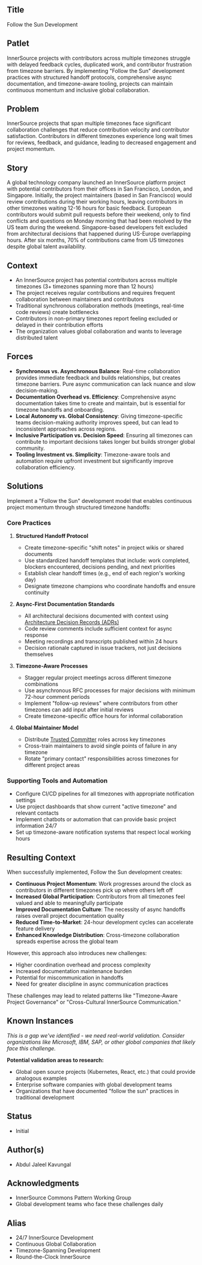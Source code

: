 ## Title

Follow the Sun Development

## Patlet

InnerSource projects with contributors across multiple timezones struggle with delayed feedback cycles, duplicated work, and contributor frustration from timezone barriers. By implementing "Follow the Sun" development practices with structured handoff protocols, comprehensive async documentation, and timezone-aware tooling, projects can maintain continuous momentum and inclusive global collaboration.

## Problem

InnerSource projects that span multiple timezones face significant collaboration challenges that reduce contribution velocity and contributor satisfaction. Contributors in different timezones experience long wait times for reviews, feedback, and guidance, leading to decreased engagement and project momentum.

## Story

A global technology company launched an InnerSource platform project with potential contributors from their offices in San Francisco, London, and Singapore. Initially, the project maintainers (based in San Francisco) would review contributions during their working hours, leaving contributors in other timezones waiting 12-16 hours for basic feedback. European contributors would submit pull requests before their weekend, only to find conflicts and questions on Monday morning that had been resolved by the US team during the weekend. Singapore-based developers felt excluded from architectural decisions that happened during US-Europe overlapping hours. After six months, 70% of contributions came from US timezones despite global talent availability.

## Context

- An InnerSource project has potential contributors across multiple timezones (3+ timezones spanning more than 12 hours)
- The project receives regular contributions and requires frequent collaboration between maintainers and contributors
- Traditional synchronous collaboration methods (meetings, real-time code reviews) create bottlenecks
- Contributors in non-primary timezones report feeling excluded or delayed in their contribution efforts
- The organization values global collaboration and wants to leverage distributed talent

## Forces

- **Synchronous vs. Asynchronous Balance**: Real-time collaboration provides immediate feedback and builds relationships, but creates timezone barriers. Pure async communication can lack nuance and slow decision-making.
- **Documentation Overhead vs. Efficiency**: Comprehensive async documentation takes time to create and maintain, but is essential for timezone handoffs and onboarding.
- **Local Autonomy vs. Global Consistency**: Giving timezone-specific teams decision-making authority improves speed, but can lead to inconsistent approaches across regions.
- **Inclusive Participation vs. Decision Speed**: Ensuring all timezones can contribute to important decisions takes longer but builds stronger global community.
- **Tooling Investment vs. Simplicity**: Timezone-aware tools and automation require upfront investment but significantly improve collaboration efficiency.

## Solutions

Implement a "Follow the Sun" development model that enables continuous project momentum through structured timezone handoffs:

### Core Practices

1. **Structured Handoff Protocol**
   - Create timezone-specific "shift notes" in project wikis or shared documents
   - Use standardized handoff templates that include: work completed, blockers encountered, decisions pending, and next priorities
   - Establish clear handoff times (e.g., end of each region's working day)
   - Designate timezone champions who coordinate handoffs and ensure continuity

2. **Async-First Documentation Standards**
   - All architectural decisions documented with context using [Architecture Decision Records (ADRs)](./document-architecture-decisions.md)
   - Code review comments include sufficient context for async response
   - Meeting recordings and transcripts published within 24 hours
   - Decision rationale captured in issue trackers, not just decisions themselves

3. **Timezone-Aware Processes**
   - Stagger regular project meetings across different timezone combinations
   - Use asynchronous RFC processes for major decisions with minimum 72-hour comment periods
   - Implement "follow-up reviews" where contributors from other timezones can add input after initial reviews
   - Create timezone-specific office hours for informal collaboration

4. **Global Maintainer Model**
   - Distribute [Trusted Committer](../2-structured/trusted-committer.md) roles across key timezones
   - Cross-train maintainers to avoid single points of failure in any timezone
   - Rotate "primary contact" responsibilities across timezones for different project areas

### Supporting Tools and Automation

- Configure CI/CD pipelines for all timezones with appropriate notification settings
- Use project dashboards that show current "active timezone" and relevant contacts
- Implement chatbots or automation that can provide basic project information 24/7
- Set up timezone-aware notification systems that respect local working hours

## Resulting Context

When successfully implemented, Follow the Sun development creates:

- **Continuous Project Momentum**: Work progresses around the clock as contributors in different timezones pick up where others left off
- **Increased Global Participation**: Contributors from all timezones feel valued and able to meaningfully participate
- **Improved Documentation Culture**: The necessity of async handoffs raises overall project documentation quality
- **Reduced Time-to-Market**: 24-hour development cycles can accelerate feature delivery
- **Enhanced Knowledge Distribution**: Cross-timezone collaboration spreads expertise across the global team

However, this approach also introduces new challenges:

- Higher coordination overhead and process complexity
- Increased documentation maintenance burden  
- Potential for miscommunication in handoffs
- Need for greater discipline in async communication practices

These challenges may lead to related patterns like "Timezone-Aware Project Governance" or "Cross-Cultural InnerSource Communication."

## Known Instances

*This is a gap we've identified - we need real-world validation. Consider organizations like Microsoft, IBM, SAP, or other global companies that likely face this challenge.*

**Potential validation areas to research:**

- Global open source projects (Kubernetes, React, etc.) that could provide analogous examples
- Enterprise software companies with global development teams
- Organizations that have documented "follow the sun" practices in traditional development

## Status

- Initial

## Author(s)

- Abdul Jaleel Kavungal

## Acknowledgments

- InnerSource Commons Pattern Working Group
- Global development teams who face these challenges daily

## Alias

- 24/7 InnerSource Development
- Continuous Global Collaboration  
- Timezone-Spanning Development
- Round-the-Clock InnerSource
